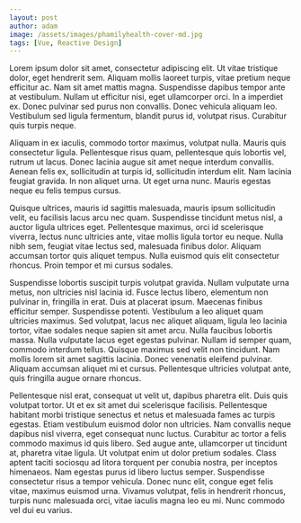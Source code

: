 ```yaml
---
layout: post
author: adam
image: /assets/images/phamilyhealth-cover-md.jpg
tags: [Vue, Reactive Design]
---
```

Lorem ipsum dolor sit amet, consectetur adipiscing elit. Ut vitae tristique dolor, eget hendrerit sem. Aliquam mollis laoreet turpis, vitae pretium neque efficitur ac. Nam sit amet mattis magna. Suspendisse dapibus tempor ante at vestibulum. Nullam ut efficitur nisi, eget ullamcorper orci. In a imperdiet ex. Donec pulvinar sed purus non convallis. Donec vehicula aliquam leo. Vestibulum sed ligula fermentum, blandit purus id, volutpat risus. Curabitur quis turpis neque.

Aliquam in ex iaculis, commodo tortor maximus, volutpat nulla. Mauris quis consectetur ligula. Pellentesque risus quam, pellentesque quis lobortis vel, rutrum ut lacus. Donec lacinia augue sit amet neque interdum convallis. Aenean felis ex, sollicitudin at turpis id, sollicitudin interdum elit. Nam lacinia feugiat gravida. In non aliquet urna. Ut eget urna nunc. Mauris egestas neque eu felis tempus cursus.

Quisque ultrices, mauris id sagittis malesuada, mauris ipsum sollicitudin velit, eu facilisis lacus arcu nec quam. Suspendisse tincidunt metus nisl, a auctor ligula ultrices eget. Pellentesque maximus, orci id scelerisque viverra, lectus nunc ultricies ante, vitae mollis ligula tortor eu neque. Nulla nibh sem, feugiat vitae lectus sed, malesuada finibus dolor. Aliquam accumsan tortor quis aliquet tempus. Nulla euismod quis elit consectetur rhoncus. Proin tempor et mi cursus sodales.

Suspendisse lobortis suscipit turpis volutpat gravida. Nullam vulputate urna metus, non ultricies nisl lacinia id. Fusce lectus libero, elementum non pulvinar in, fringilla in erat. Duis at placerat ipsum. Maecenas finibus efficitur semper. Suspendisse potenti. Vestibulum a leo aliquet quam ultricies maximus. Sed volutpat, lacus nec aliquet aliquam, ligula leo lacinia tortor, vitae sodales neque sapien sit amet arcu. Nulla faucibus lobortis massa. Nulla vulputate lacus eget egestas pulvinar. Nullam id semper quam, commodo interdum tellus. Quisque maximus sed velit non tincidunt. Nam mollis lorem sit amet sagittis lacinia. Donec venenatis eleifend pulvinar. Aliquam accumsan aliquet mi et cursus. Pellentesque ultricies volutpat ante, quis fringilla augue ornare rhoncus.

Pellentesque nisl erat, consequat ut velit ut, dapibus pharetra elit. Duis quis volutpat tortor. Ut et ex sit amet dui scelerisque facilisis. Pellentesque habitant morbi tristique senectus et netus et malesuada fames ac turpis egestas. Etiam vestibulum euismod dolor non ultricies. Nam convallis neque dapibus nisl viverra, eget consequat nunc luctus. Curabitur ac tortor a felis commodo maximus id quis libero. Sed augue ante, ullamcorper ut tincidunt at, pharetra vitae ligula. Ut volutpat enim ut dolor pretium sodales. Class aptent taciti sociosqu ad litora torquent per conubia nostra, per inceptos himenaeos. Nam egestas purus id libero luctus semper. Suspendisse consectetur risus a tempor vehicula. Donec nunc elit, congue eget felis vitae, maximus euismod urna. Vivamus volutpat, felis in hendrerit rhoncus, turpis nunc malesuada orci, vitae iaculis magna leo eu mi. Nunc commodo vel dui eu varius.
